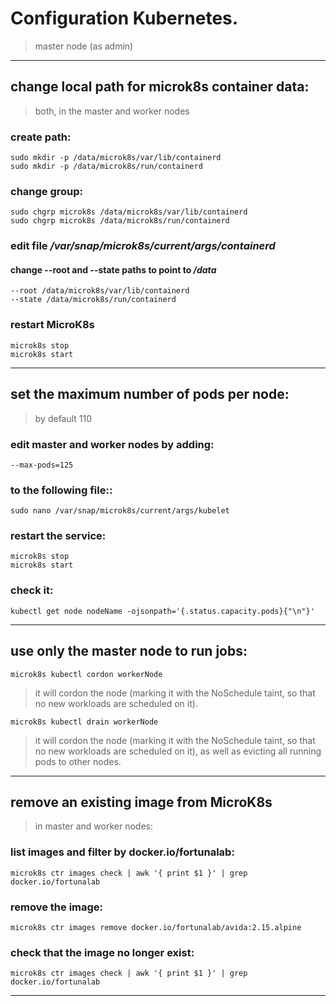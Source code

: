 #  Configuration Kubernetes.
> master node (as admin)
---

## change local path for microk8s container data:
> both, in the master and worker nodes

### create path:
```
sudo mkdir -p /data/microk8s/var/lib/containerd
sudo mkdir -p /data/microk8s/run/containerd
```

### change group:
```
sudo chgrp microk8s /data/microk8s/var/lib/containerd
sudo chgrp microk8s /data/microk8s/run/containerd
```

### edit file */var/snap/microk8s/current/args/containerd* 

#### change --root and --state paths to point to */data*
```
--root /data/microk8s/var/lib/containerd
--state /data/microk8s/run/containerd
```

### restart MicroK8s
```
microk8s stop
microk8s start
```

---

## set the maximum number of pods per node:
> by default 110

### edit master and worker nodes by adding:

```
--max-pods=125
```
### to the following file::

```
sudo nano /var/snap/microk8s/current/args/kubelet
```

### restart the service:

```
microk8s stop
microk8s start
```

### check it:

```
kubectl get node nodeName -ojsonpath='{.status.capacity.pods}{"\n"}'
```

---

## use only the master node to run jobs:

```
microk8s kubectl cordon workerNode
```

> it will cordon the node (marking it with the NoSchedule taint, so that no new workloads are scheduled on it).

```
microk8s kubectl drain workerNode
```

> it will cordon the node (marking it with the NoSchedule taint, so that no new workloads are scheduled on it), as well as evicting all running pods to other nodes.

---

## remove an existing image from MicroK8s
> in master and worker nodes:

### list images and filter by docker.io/fortunalab:

```
microk8s ctr images check | awk '{ print $1 }' | grep docker.io/fortunalab
```

### remove the image:

```
microk8s ctr images remove docker.io/fortunalab/avida:2.15.alpine
```

### check that the image no longer exist:

```
microk8s ctr images check | awk '{ print $1 }' | grep docker.io/fortunalab
```

---